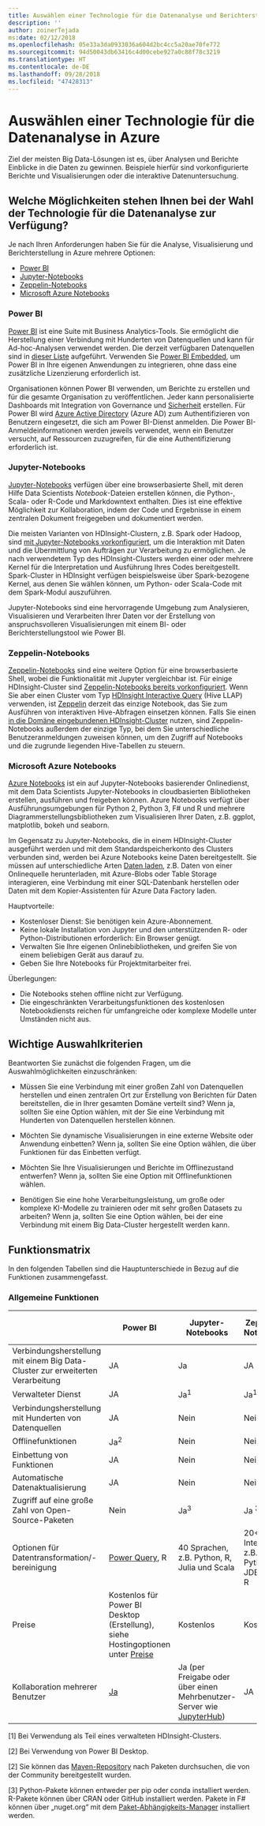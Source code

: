 ```yaml
---
title: Auswählen einer Technologie für die Datenanalyse und Berichterstellung
description: ''
author: zoinerTejada
ms:date: 02/12/2018
ms.openlocfilehash: 05e33a3da0933036a604d2bc4cc5a20ae70fe772
ms.sourcegitcommit: 94d50043db63416c4d00cebe927a0c88f78c3219
ms.translationtype: HT
ms.contentlocale: de-DE
ms.lasthandoff: 09/28/2018
ms.locfileid: "47428313"
---
```

# <a name="choosing-a-data-analytics-technology-in-azure"></a>Auswählen einer Technologie für die Datenanalyse in Azure

Ziel der meisten Big Data-Lösungen ist es, über Analysen und Berichte Einblicke in die Daten zu gewinnen. Beispiele hierfür sind vorkonfigurierte Berichte und Visualisierungen oder die interaktive Datenuntersuchung. 

## <a name="what-are-your-options-when-choosing-a-data-analytics-technology"></a>Welche Möglichkeiten stehen Ihnen bei der Wahl der Technologie für die Datenanalyse zur Verfügung?

Je nach Ihren Anforderungen haben Sie für die Analyse, Visualisierung und Berichterstellung in Azure mehrere Optionen:

- [Power BI](/power-bi/)
- [Jupyter-Notebooks](https://jupyter.readthedocs.io/en/latest/index.html)
- [Zeppelin-Notebooks](https://zeppelin.apache.org/)
- [Microsoft Azure Notebooks](https://notebooks.azure.com/)

### <a name="power-bi"></a>Power BI

[Power BI](/power-bi/) ist eine Suite mit Business Analytics-Tools. Sie ermöglicht die Herstellung einer Verbindung mit Hunderten von Datenquellen und kann für Ad-hoc-Analysen verwendet werden. Die derzeit verfügbaren Datenquellen sind in [dieser Liste](/power-bi/desktop-data-sources) aufgeführt. Verwenden Sie [Power BI Embedded](https://azure.microsoft.com/services/power-bi-embedded/), um Power BI in Ihre eigenen Anwendungen zu integrieren, ohne dass eine zusätzliche Lizenzierung erforderlich ist.

Organisationen können Power BI verwenden, um Berichte zu erstellen und für die gesamte Organisation zu veröffentlichen. Jeder kann personalisierte Dashboards mit Integration von Governance und [Sicherheit](/power-bi/service-admin-power-bi-security) erstellen. Für Power BI wird [Azure Active Directory](/azure/active-directory/) (Azure AD) zum Authentifizieren von Benutzern eingesetzt, die sich am Power BI-Dienst anmelden. Die Power BI-Anmeldeinformationen werden jeweils verwendet, wenn ein Benutzer versucht, auf Ressourcen zuzugreifen, für die eine Authentifizierung erforderlich ist.

### <a name="jupyter-notebooks"></a>Jupyter-Notebooks 

[Jupyter-Notebooks](https://jupyter.readthedocs.io/en/latest/index.html) verfügen über eine browserbasierte Shell, mit deren Hilfe Data Scientists *Notebook*-Dateien erstellen können, die Python-, Scala- oder R-Code und Markdowntext enthalten. Dies ist eine effektive Möglichkeit zur Kollaboration, indem der Code und Ergebnisse in einem zentralen Dokument freigegeben und dokumentiert werden.

Die meisten Varianten von HDInsight-Clustern, z.B. Spark oder Hadoop, sind [mit Jupyter-Notebooks vorkonfiguriert](/azure/hdinsight/spark/apache-spark-jupyter-notebook-kernels), um die Interaktion mit Daten und die Übermittlung von Aufträgen zur Verarbeitung zu ermöglichen. Je nach verwendetem Typ des HDInsight-Clusters werden einer oder mehrere Kernel für die Interpretation und Ausführung Ihres Codes bereitgestellt. Spark-Cluster in HDInsight verfügen beispielsweise über Spark-bezogene Kernel, aus denen Sie wählen können, um Python- oder Scala-Code mit dem Spark-Modul auszuführen.

Jupyter-Notebooks sind eine hervorragende Umgebung zum Analysieren, Visualisieren und Verarbeiten Ihrer Daten vor der Erstellung von anspruchsvolleren Visualisierungen mit einem BI- oder Berichterstellungstool wie Power BI.

### <a name="zeppelin-notebooks"></a>Zeppelin-Notebooks

[Zeppelin-Notebooks](https://zeppelin.apache.org/) sind eine weitere Option für eine browserbasierte Shell, wobei die Funktionalität mit Jupyter vergleichbar ist. Für einige HDInsight-Cluster sind [Zeppelin-Notebooks bereits vorkonfiguriert](/azure/hdinsight/spark/apache-spark-zeppelin-notebook). Wenn Sie aber einen Cluster vom Typ [HDInsight Interactive Query](/azure/hdinsight/interactive-query/apache-interactive-query-get-started) (Hive LLAP) verwenden, ist [Zeppelin](/azure/hdinsight/hdinsight-connect-hive-zeppelin) derzeit das einzige Notebook, das Sie zum Ausführen von interaktiven Hive-Abfragen einsetzen können. Falls Sie einen [in die Domäne eingebundenen HDInsight-Cluster](/azure/hdinsight/domain-joined/apache-domain-joined-introduction) nutzen, sind Zeppelin-Notebooks außerdem der einzige Typ, bei dem Sie unterschiedliche Benutzeranmeldungen zuweisen können, um den Zugriff auf Notebooks und die zugrunde liegenden Hive-Tabellen zu steuern.

### <a name="microsoft-azure-notebooks"></a>Microsoft Azure Notebooks

[Azure Notebooks](https://notebooks.azure.com/) ist ein auf Jupyter-Notebooks basierender Onlinedienst, mit dem Data Scientists Jupyter-Notebooks in cloudbasierten Bibliotheken erstellen, ausführen und freigeben können. Azure Notebooks verfügt über Ausführungsumgebungen für Python 2, Python 3, F# und R und mehrere Diagrammerstellungsbibliotheken zum Visualisieren Ihrer Daten, z.B. ggplot, matplotlib, bokeh und seaborn.

Im Gegensatz zu Jupyter-Notebooks, die in einem HDInsight-Cluster ausgeführt werden und mit dem Standardspeicherkonto des Clusters verbunden sind, werden bei Azure Notebooks keine Daten bereitgestellt. Sie müssen auf unterschiedliche Arten [Daten laden](https://notebooks.azure.com/Microsoft/libraries/samples/html/Getting%20to%20your%20Data%20in%20Azure%20Notebooks.ipynb), z.B. Daten von einer Onlinequelle herunterladen, mit Azure-Blobs oder Table Storage interagieren, eine Verbindung mit einer SQL-Datenbank herstellen oder Daten mit dem Kopier-Assistenten für Azure Data Factory laden.

Hauptvorteile:

* Kostenloser Dienst: Sie benötigen kein Azure-Abonnement.
* Keine lokale Installation von Jupyter und den unterstützenden R- oder Python-Distributionen erforderlich: Ein Browser genügt.
* Verwalten Sie Ihre eigenen Onlinebibliotheken, und greifen Sie von einem beliebigen Gerät aus darauf zu.
* Geben Sie Ihre Notebooks für Projektmitarbeiter frei.

Überlegungen:

* Die Notebooks stehen offline nicht zur Verfügung.
* Die eingeschränkten Verarbeitungsfunktionen des kostenlosen Notebookdiensts reichen für umfangreiche oder komplexe Modelle unter Umständen nicht aus.

## <a name="key-selection-criteria"></a>Wichtige Auswahlkriterien

Beantworten Sie zunächst die folgenden Fragen, um die Auswahlmöglichkeiten einzuschränken:

- Müssen Sie eine Verbindung mit einer großen Zahl von Datenquellen herstellen und einen zentralen Ort zur Erstellung von Berichten für Daten bereitstellen, die in Ihrer gesamten Domäne verteilt sind? Wenn ja, sollten Sie eine Option wählen, mit der Sie eine Verbindung mit Hunderten von Datenquellen herstellen können.

- Möchten Sie dynamische Visualisierungen in eine externe Website oder Anwendung einbetten? Wenn ja, sollten Sie eine Option wählen, die über Funktionen für das Einbetten verfügt.

- Möchten Sie Ihre Visualisierungen und Berichte im Offlinezustand entwerfen? Wenn ja, sollten Sie eine Option mit Offlinefunktionen wählen.

- Benötigen Sie eine hohe Verarbeitungsleistung, um große oder komplexe KI-Modelle zu trainieren oder mit sehr großen Datasets zu arbeiten? Wenn ja, sollten Sie eine Option wählen, bei der eine Verbindung mit einem Big Data-Cluster hergestellt werden kann.

## <a name="capability-matrix"></a>Funktionsmatrix

In den folgenden Tabellen sind die Hauptunterschiede in Bezug auf die Funktionen zusammengefasst. 

### <a name="general-capabilities"></a>Allgemeine Funktionen

| | Power BI | Jupyter-Notebooks | Zeppelin-Notebooks | Microsoft Azure Notebooks |
| --- | --- | --- | --- | --- |
| Verbindungsherstellung mit einem Big Data-Cluster zur erweiterten Verarbeitung | JA | Ja | JA | Nein  |
| Verwalteter Dienst | JA | Ja<sup>1</sup> | Ja<sup>1</sup> | JA |
| Verbindungsherstellung mit Hunderten von Datenquellen | JA | Nein  | Nein  | Nein  |
| Offlinefunktionen | Ja<sup>2</sup> | Nein  | Nein  | Nein  |
| Einbettung von Funktionen | JA | Nein  | Nein  | Nein  |
| Automatische Datenaktualisierung | JA | Nein  | Nein  | Nein  |
| Zugriff auf eine große Zahl von Open-Source-Paketen | Nein  | Ja<sup>3</sup> | Ja <sup>3</sup> | Ja <sup>4</sup> |
| Optionen für Datentransformation/-bereinigung | [Power Query](https://powerbi.microsoft.com/blog/getting-started-with-power-query-part-i/), R | 40 Sprachen, z.B. Python, R, Julia und Scala | 20+ Interpreter, z.B. Python, JDBC und R | Python, F#, R |
| Preise | Kostenlos für Power BI Desktop (Erstellung), siehe Hostingoptionen unter [Preise](https://powerbi.microsoft.com/pricing/) | Kostenlos | Kostenlos | Kostenlos |
| Kollaboration mehrerer Benutzer | [Ja](/power-bi/service-how-to-collaborate-distribute-dashboards-reports) | Ja (per Freigabe oder über einen Mehrbenutzer-Server wie [JupyterHub](https://github.com/jupyterhub/jupyterhub)) | JA | Ja (per Freigabe) |

[1] Bei Verwendung als Teil eines verwalteten HDInsight-Clusters.

[2] Bei Verwendung von Power BI Desktop.

[2] Sie können das [Maven-Repository](https://search.maven.org/) nach Paketen durchsuchen, die von der Community bereitgestellt wurden.

[3] Python-Pakete können entweder per pip oder conda installiert werden. R-Pakete können über CRAN oder GitHub installiert werden. Pakete in F# können über „nuget.org“ mit dem [Paket-Abhängigkeits-Manager](https://fsprojects.github.io/Paket/) installiert werden.

